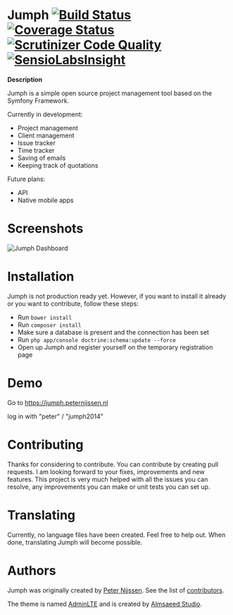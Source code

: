 Jumph [![Build Status](https://travis-ci.org/jumph-io/Jumph.svg?branch=master)](https://travis-ci.org/jumph-io/Jumph) [![Coverage Status](https://coveralls.io/repos/jumph-io/Jumph/badge.png?branch=master)](https://coveralls.io/r/jumph-io/Jumph?branch=master) [![Scrutinizer Code Quality](https://scrutinizer-ci.com/g/jumph-io/Jumph/badges/quality-score.png?b=master)](https://scrutinizer-ci.com/g/jumph-io/Jumph/?branch=master) [![SensioLabsInsight](https://insight.sensiolabs.com/projects/10b7bd65-d1b4-41d7-9569-2ffee88014b7/mini.png)](https://insight.sensiolabs.com/projects/10b7bd65-d1b4-41d7-9569-2ffee88014b7)
=====

**Description**

Jumph is a simple open source project management tool based on the Symfony Framework.

Currently in development:
- Project management
- Client management
- Issue tracker
- Time tracker
- Saving of emails
- Keeping track of quotations

Future plans:
- API
- Native mobile apps

Screenshots
=====

![Jumph Dashboard](http://i57.tinypic.com/fonjac.png)


Installation
=====

Jumph is not production ready yet. However, if you want to install it already or you want to contribute, follow these steps:
- Run `bower install`
- Run `composer install`
- Make sure a database is present and the connection has been set
- Run `php app/console doctrine:schema:update --force`
- Open up Jumph and register yourself on the temporary registration page

Demo
=====
Go to https://jumph.peternijssen.nl

log in with "peter" / "jumph2014"


Contributing
=====

Thanks for considering to contribute. You can contribute by creating pull requests. I am looking forward to your fixes, improvements and new features. This project is very much helped with all the issues you can resolve, any improvements you can make or unit tests you can set up.

Translating
=====

Currently, no language files have been created. Feel free to help out. When done, translating Jumph will become possible.

Authors
=====

Jumph was originally created by [Peter Nijssen](https://www.peternijssen.nl).
See the list of [contributors](https://github.com/jumph-io/Jumph/graphs/contributors).

The theme is named [AdminLTE](https://github.com/almasaeed2010/AdminLTE) and is created by [Almsaeed Studio](http://www.almsaeedstudio.com/).
